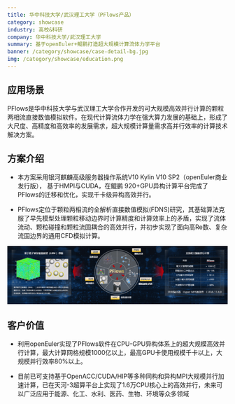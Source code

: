 ```yaml
---
title: 华中科技大学/武汉理工大学（PFlows产品）
category: showcase
industry: 高校&科研
company: 华中科技大学/武汉理工大学
summary: 基于openEuler+鲲鹏打造超大规模计算流体力学平台
banner: /category/showcase/case-detail-bg.jpg
img: /category/showcase/education.png
---
```


## 应用场景

PFlows是华中科技大学与武汉理工大学合作开发的可大规模高效并行计算的颗粒两相流直接数值模拟软件。在现代计算流体力学在强大算力发展的基础上，形成了大尺度、高精度和高效率的发展需求，超大规模计算量需求高并行效率的计算技术解决方案。

## 方案介绍


- 本方案采用银河麒麟高级服务器操作系统V10 Kylin V10 SP2（openEuler商业发行版）， 基于HMPI与CUDA，在鲲鹏 920+GPU异构计算平台完成了PFlows的迁移和优化，实现千卡级异构高效并行。

- PFlows定位于颗粒两相流的全解析直接数值模拟(FDNS)研究，其基础算法克服了早先模型处理颗粒移动边界时计算精度和计算效率上的矛盾，实现了流体流动、颗粒碰撞和颗粒流固耦合的高效并行，并初步实现了面向高Re数、复杂流固边界的通用CFD模拟计算。



<img src="./media/image1.png" width="1000">




## 客户价值

-   利用openEuler实现了PFlows软件在CPU-GPU异构体系上的超大规模高效并行计算，最大计算网格规模1000亿以上，最高GPU卡使用规模千卡以上，大规模并行效率80%以上。


-   目前已可支持基于OpenACC/CUDA/HIP等多种同构和异构MPI大规模并行加速计算，已在天河-3超算平台上实现了1.6万CPU核心上的高效并行，未来可以广泛应用于能源、化工、水利、医药、生物、环境等众多领域